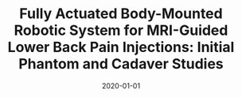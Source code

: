 ---
title: "Fully Actuated Body-Mounted Robotic System for MRI-Guided Lower Back Pain Injections: Initial Phantom and Cadaver Studies"
collection: publications
category: manuscripts
permalink: /publication/2020_ral
excerpt: ''
date: 2020-01-01
venue: 'IEEE Robotics and Automation Letters (RA-L)'
paperurl: https://ieeexplore.ieee.org/document/9134864
citation: 'Li, G., Patel, N., <b>Wang, Y.</b>, Dumoulin, C., Loew, W., Loparo, O., Schneider, K., Sharma, K., Cleary, K., Fritz, J., and Iordachita, I. (2020). &quot;Fully Actuated Body-Mounted Robotic System for MRI-Guided Lower Back Pain Injections: Initial Phantom and Cadaver Studies.&quot; <i>IEEE Robotics and Automation Letters (RA-L)</i>.'
---